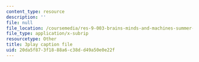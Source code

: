 ```yaml
---
content_type: resource
description: ''
file: null
file_location: /coursemedia/res-9-003-brains-minds-and-machines-summer-course-summer-2015/20da5f873f1888a6c38dd49a50e0e22f_2304740.srt
file_type: application/x-subrip
resourcetype: Other
title: 3play caption file
uid: 20da5f87-3f18-88a6-c38d-d49a50e0e22f
---
```

